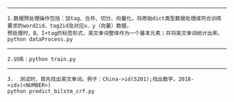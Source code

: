 
----------

	1.数据预处理操作包括：加tag、合并、切分、向量化，将原始dict类型数据处理成符合训练要求的word2id、tag2id及对应x、y（向量）数据，
	预处理时，B、I+tag的标签形式，英文单词整体作为一个基本元素；并将英文单词统计出来。
	python dataProcess.py

----------
	2.训练：python train.py

----------
	3.	测试时，首先找出英文单词。例子：China->id(5201);找出数字。2018->ids(<NUMBER>)
	python predict_bilstm_crf.py